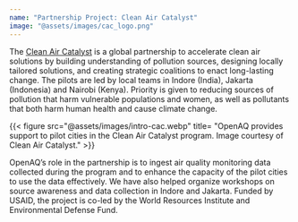 ```yaml
---
name: "Partnership Project: Clean Air Catalyst"
image: "@assets/images/cac_logo.png"
---
```


The [Clean Air Catalyst](https://www.cleanaircatalyst.org/) is a global partnership to accelerate clean air solutions by building understanding of pollution sources, designing locally tailored solutions, and creating strategic coalitions to enact long-lasting change. The pilots are led by local teams in Indore (India), Jakarta (Indonesia) and Nairobi (Kenya). Priority is given to reducing sources of pollution that harm vulnerable populations and women, as well as pollutants that both harm human health and cause climate change.

{{< figure src="@assets/images/intro-cac.webp" title= "OpenAQ provides support to pilot cities in the Clean Air Catalyst program. Image courtesy of Clean Air Catalyst." >}}

OpenAQ’s role in the partnership is to ingest air quality monitoring data collected during the program and to enhance the capacity of the pilot cities to use the data effectively. We have also helped organize workshops on source awareness and data collection in Indore and Jakarta. Funded by USAID, the project is co-led by the World Resources Institute and Environmental Defense Fund.
